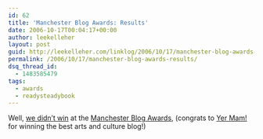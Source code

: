 ```yaml
---
id: 62
title: 'Manchester Blog Awards: Results'
date: 2006-10-17T00:04:17+00:00
author: leekelleher
layout: post
guid: http://leekelleher.com/linklog/2006/10/17/manchester-blog-awards-results/
permalink: /2006/10/17/manchester-blog-awards-results/
dsq_thread_id:
  - 1483585479
tags:
  - awards
  - readysteadybook
---
```

Well, [we didn&#8217;t win](http://www.readysteadybook.com/Blog.aspx?permalink=20061017020729) at the [Manchester Blog Awards](http://www.bbc.co.uk/blogs/manchester/2006/10/at_the_manchester_blog_awards_1.shtml), (congrats to [Yer Mam!](http://yermamontoast.blogspot.com/) for winning the best arts and culture blog!)